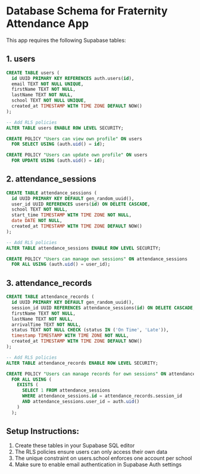 
# Database Schema for Fraternity Attendance App

This app requires the following Supabase tables:

## 1. users
```sql
CREATE TABLE users (
  id UUID PRIMARY KEY REFERENCES auth.users(id),
  email TEXT NOT NULL UNIQUE,
  firstName TEXT NOT NULL,
  lastName TEXT NOT NULL,
  school TEXT NOT NULL UNIQUE,
  created_at TIMESTAMP WITH TIME ZONE DEFAULT NOW()
);

-- Add RLS policies
ALTER TABLE users ENABLE ROW LEVEL SECURITY;

CREATE POLICY "Users can view own profile" ON users
  FOR SELECT USING (auth.uid() = id);

CREATE POLICY "Users can update own profile" ON users
  FOR UPDATE USING (auth.uid() = id);
```

## 2. attendance_sessions
```sql
CREATE TABLE attendance_sessions (
  id UUID PRIMARY KEY DEFAULT gen_random_uuid(),
  user_id UUID REFERENCES users(id) ON DELETE CASCADE,
  school TEXT NOT NULL,
  start_time TIMESTAMP WITH TIME ZONE NOT NULL,
  date DATE NOT NULL,
  created_at TIMESTAMP WITH TIME ZONE DEFAULT NOW()
);

-- Add RLS policies
ALTER TABLE attendance_sessions ENABLE ROW LEVEL SECURITY;

CREATE POLICY "Users can manage own sessions" ON attendance_sessions
  FOR ALL USING (auth.uid() = user_id);
```

## 3. attendance_records
```sql
CREATE TABLE attendance_records (
  id UUID PRIMARY KEY DEFAULT gen_random_uuid(),
  session_id UUID REFERENCES attendance_sessions(id) ON DELETE CASCADE,
  firstName TEXT NOT NULL,
  lastName TEXT NOT NULL,
  arrivalTime TEXT NOT NULL,
  status TEXT NOT NULL CHECK (status IN ('On Time', 'Late')),
  timestamp TIMESTAMP WITH TIME ZONE NOT NULL,
  created_at TIMESTAMP WITH TIME ZONE DEFAULT NOW()
);

-- Add RLS policies
ALTER TABLE attendance_records ENABLE ROW LEVEL SECURITY;

CREATE POLICY "Users can manage records for own sessions" ON attendance_records
  FOR ALL USING (
    EXISTS (
      SELECT 1 FROM attendance_sessions 
      WHERE attendance_sessions.id = attendance_records.session_id 
      AND attendance_sessions.user_id = auth.uid()
    )
  );
```

## Setup Instructions:
1. Create these tables in your Supabase SQL editor
2. The RLS policies ensure users can only access their own data
3. The unique constraint on users.school enforces one account per school
4. Make sure to enable email authentication in Supabase Auth settings
